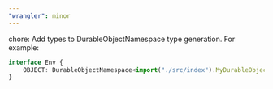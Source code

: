```yaml
---
"wrangler": minor
---
```


chore: Add types to DurableObjectNamespace type generation. For example:

```ts
interface Env {
	OBJECT: DurableObjectNamespace<import("./src/index").MyDurableObject>;
}
```

